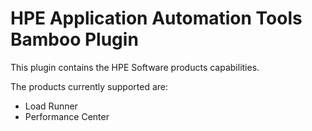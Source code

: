 # HPE Application Automation Tools Bamboo Plugin

This plugin contains the HPE Software products capabilities.

The products currently supported are:
- Load Runner
- Performance Center

